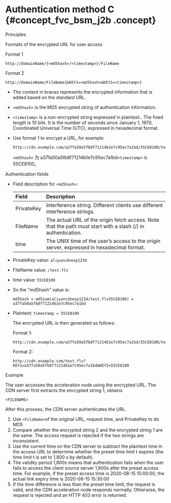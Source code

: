 # Authentication method C {#concept_fvc_bsm_j2b .concept}

Principles

Formats of the encrypted URL for user access

Format 1

```
http://DomainName/{<md5hash>/<timestamp>}/FileName
```

Format 2

```
http://DomainName/FileName{&KEY1=<md5hash>&KEY2=<timestamp>}
```

-   The content in braces represents the encrypted information that is added based on the standard URL.
-   `<md5hash>` is the MD5 encrypted string of authentication information.
-   `<timestamp>` is a non-encrypted string expressed in plaintext.. The fixed length is 10 bits. It is the number of seconds since January 1, 1970, Coordinated Universal Time \(UTC\), expressed in hexadecimal format.
-   Use format 1 to encrypt a URL, for example:

    ```
    http://cdn.example.com/a37fa50a5fb8f71214b1e7c95ec7a1bd/55CE8100/test.flv
    ```

    `<md5hash>` 为 a37fa50a5fb8f71214b1e7c95ec7a1bd`<timestamp>` is 55CE8100。


Authentication fields

-   Field description for `<md5hash>`:

    |Field|Description|
    |:----|:----------|
    |PrivateKey|Interference string. Different clients use different interference strings.|
    |FileName|The actual URL of the origin fetch access. Note that the path must start with a slash \(/\) in authentication.|
    |time|The UNIX time of the user’s access to the origin server, expressed in hexadecimal format.|

-   PrivateKey value: `aliyuncdnexp1234`
-   FileName value: `/test.flv`
-   time value: `55CE8100`
-   So the "md5hash" value is:

    ```
    md5hash = md5sum(aliyuncdnexp1234/test.flv55CE8100) = a37fa50a5fb8f71214b1e7c95ec7a1bd
    ```

-   Plaintext: `timestamp = 55CE8100`

    The encrypted URL is then generated as follows:

    Format 1:

    ```
    http://cdn.example.com/a37fa50a5fb8f71214b1e7c95ec7a1bd/55CE8100/test.flv
    ```

    Format 2:

    ```
    http://cdn.example.com/test.flv?KEY1=a37fa50a5fb8f71214b1e7c95ec7a1bd&KEY2=55CE8100
    ```


Example

The user accesses the acceleration node using the encrypted URL. The CDN server first extracts the encrypted string 1, obtains

`<FILENAME>`

After this process, the CDN server authenticates the URL.

1.  Use `<FileName>`of the original URL, request time, and PrivateKey to do MD5
2.  Compare whether the encrypted string 2 and the encrypted string 1 are the same. The access request is rejected if the two strings are inconsistent.
3.  Use the current time on the CDN server to subtract the plaintext time in the access URL to determine whether the preset time limit t expires \(the time limit t is set to 1,800 s by default\).
4.  The validity period 1,800s means that authentication fails when the user fails to access the client source server 1,800s after the preset access time. For example, if the preset access time is 2020-08-15 15:00:00, the actual link expiry time is 2020-08-15 15:30:00
5.  If the time difference is less than the preset time limit, the request is valid, and the CDN acceleration node responds normally. Otherwise, the request is rejected and an HTTP 403 error is returned.

